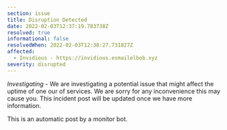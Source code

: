 ```yaml
---
section: issue
title: Disruption Detected
date: 2022-02-03T12:37:19.783738Z
resolved: true
informational: false
resolvedWhen: 2022-02-03T12:38:27.731827Z
affected:
  - Invidious - https://invidious.esmailelbob.xyz
severity: disrupted
---
```

*Investigating* - We are investigating a potential issue that might affect the uptime of one our of services. We are sorry for any inconvenience this may cause you. This incident post will be updated once we have more information.

This is an automatic post by a monitor bot.
        